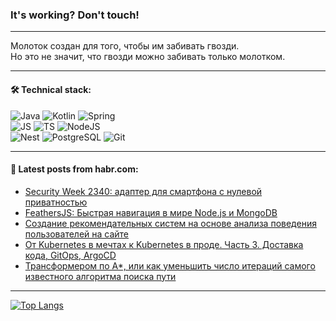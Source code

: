 ### It's working? Don't touch!

---
Молоток создан для того, чтобы им забивать гвозди. <br>
Но это не значит, что гвозди можно забивать только молотком.

---

#### 🛠️ Technical stack:

![Java](https://img.shields.io/badge/Java-informational?logo=Oracle&style=flat&logoColor=white&color=FF4500)
![Kotlin](https://img.shields.io/badge/Kotlin-informational?logo=Kotlin&style=flat&logoColor=white&color=774D97)
![Spring](https://img.shields.io/badge/SpringBoot-informational?logo=SpringBoot&style=flat&logoColor=white&color=6DB33F) <br>
![JS](https://img.shields.io/badge/JS-informational?logo=javaScript&style=flat&logoColor=black&color=F7Df1E)
![TS](https://img.shields.io/badge/TypeScript-informational?logo=typeScript&style=flat&logoColor=black&color=0667A8)
![NodeJS](https://img.shields.io/badge/NodeJS-informational?logo=node.js&style=flat&logoColor=white&color=70A760) <br>
![Nest](https://img.shields.io/badge/NestJS-informational?logo=NestJS&style=flat&logoColor=white&color=E0234E)
![PostgreSQL](https://img.shields.io/badge/PostgreSQL-informational?logo=PostgreSQL&style=flat&logoColor=white&color=DAA520)
![Git](https://img.shields.io/badge/Git-informational?logo=git&style=flat&logoColor=white&color=778899)

___

#### 💬 Latest posts from habr.com:

<!-- BLOG-POST-LIST:START -->
- [Security Week 2340: адаптер для смартфона с нулевой приватностью](https://habr.com/ru/companies/kaspersky/articles/764792/?utm_source=habrahabr&utm_medium=rss&utm_campaign=764792)
- [FeathersJS: Быстрая навигация в мире Node.js и MongoDB](https://habr.com/ru/articles/764894/?utm_source=habrahabr&utm_medium=rss&utm_campaign=764894)
- [Создание рекомендательных систем на основе анализа поведения пользователей на сайте](https://habr.com/ru/companies/otus/articles/764680/?utm_source=habrahabr&utm_medium=rss&utm_campaign=764680)
- [От Kubernetes в мечтах к Kubernetes в проде. Часть 3. Доставка кода, GitOps, ArgoCD](https://habr.com/ru/companies/spbifmo/articles/764772/?utm_source=habrahabr&utm_medium=rss&utm_campaign=764772)
- [Трансформером по A*, или как уменьшить число итераций самого известного алгоритма поиска пути](https://habr.com/ru/companies/airi/articles/764370/?utm_source=habrahabr&utm_medium=rss&utm_campaign=764370)
<!-- BLOG-POST-LIST:END -->

---
[![Top Langs](https://github-readme-stats-git-master-advtsetting-gmailcom.vercel.app/api/top-langs/?username=zloylis&langs_count=10&hide_title=false&title_color=e6edf3&size_weight=0.5&count_weight=0.5&layout=compact&hide_border=true&theme=dracula)](https://github.com/zloylis)

<!-- ![GitHub stats](https://github-readme-stats-git-master-advtsetting-gmailcom.vercel.app/api?username=zloylis&show_icons=true&hide_border=true&theme=dracula&hide_title=true&include_all_commits=true&count_private=true&hide=contribs&hide_rank=true) -->
